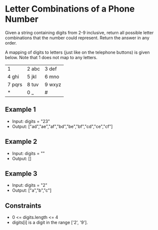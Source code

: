 # Letter Combinations of a Phone Number

Given a string containing digits from 2-9 inclusive, return all possible letter combinations that the number could represent. Return the answer in any order.

A mapping of digits to letters (just like on the telephone buttons) is given below. Note that 1 does not map to any letters.

|        |       |        |
| ------ | ----- | ------ |
| 1      | 2 abc | 3 def  |
| 4 ghi  | 5 jkl | 6 mno  |
| 7 pqrs | 8 tuv | 9 wxyz |
| \*     | 0 \_  | #      |

## Example 1

- Input: digits = "23"
- Output: ["ad","ae","af","bd","be","bf","cd","ce","cf"]

## Example 2

- Input: digits = ""
- Output: []

## Example 3

- Input: digits = "2"
- Output: ["a","b","c"]

## Constraints

- 0 <= digits.length <= 4
- digits[i] is a digit in the range ['2', '9'].

